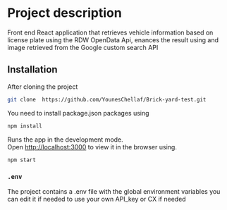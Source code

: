 # Project description

Front end React application that retrieves vehicle information based on license plate using the RDW OpenData Api, enances the result using and image retrieved from the Google custom search API

## Installation

After cloning the project 

``` bash
git clone  https://github.com/YounesChellaf/Brick-yard-test.git
```

You need to install package.json packages using 

``` bash
npm install
```

Runs the app in the development mode.\
Open [http://localhost:3000](http://localhost:3000) to view it in the browser using.

``` bash
npm start
```

### `.env`

The project contains a .env file with the global environment variables you can edit it if needed to use your own API_key or CX if needed 

